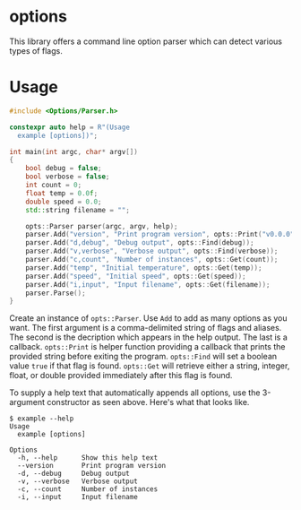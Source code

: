 # options

This library offers a command line option parser which can detect various types of flags.

# Usage

```cpp
#include <Options/Parser.h>

constexpr auto help = R"(Usage
  example [options])";

int main(int argc, char* argv[])
{
    bool debug = false;
    bool verbose = false;
    int count = 0;
    float temp = 0.0f;
    double speed = 0.0;
    std::string filename = "";

    opts::Parser parser(argc, argv, help);
    parser.Add("version", "Print program version", opts::Print("v0.0.0"));
    parser.Add("d,debug", "Debug output", opts::Find(debug));
    parser.Add("v,verbose", "Verbose output", opts::Find(verbose));
    parser.Add("c,count", "Number of instances", opts::Get(count));
    parser.Add("temp", "Initial temperature", opts::Get(temp));
    parser.Add("speed", "Initial speed", opts::Get(speed));
    parser.Add("i,input", "Input filename", opts::Get(filename));
    parser.Parse();
}
```

Create an instance of `opts::Parser`. Use `Add` to add as many options as you want. The first argument is a comma-delimited string of flags and aliases. The second is the decription which appears in the help output. The last is a callback. `opts::Print` is helper function providing a callback that prints the provided string before exiting the program. `opts::Find` will set a boolean value `true` if that flag is found. `opts::Get` will retrieve either a string, integer, float, or double provided immediately after this flag is found.

To supply a help text that automatically appends all options, use the 3-argument constructor as seen above. Here's what that looks like.

```
$ example --help
Usage
  example [options]

Options
  -h, --help      Show this help text
  --version       Print program version
  -d, --debug     Debug output
  -v, --verbose   Verbose output
  -c, --count     Number of instances
  -i, --input     Input filename
```
